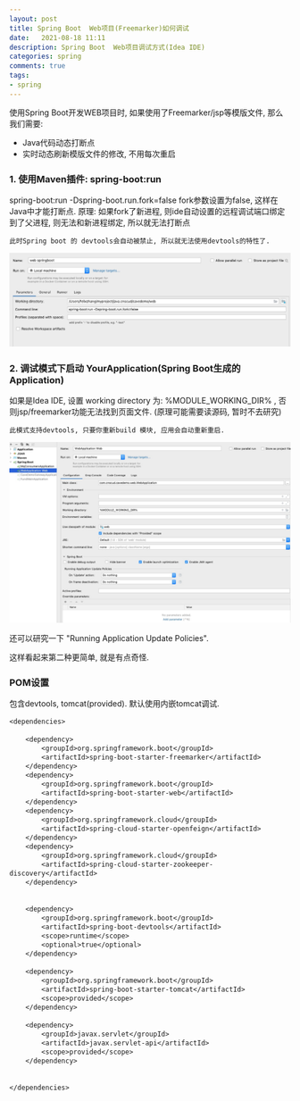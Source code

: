 ```yaml
---
layout: post
title: Spring Boot  Web项目(Freemarker)如何调试
date:   2021-08-18 11:11
description: Spring Boot  Web项目调试方式(Idea IDE)
categories: spring
comments: true
tags:
- spring
---
```


使用Spring Boot开发WEB项目时, 如果使用了Freemarker/jsp等模版文件, 那么我们需要:
* Java代码动态打断点
* 实时动态刷新模版文件的修改, 不用每次重启


### 1. 使用Maven插件: spring-boot:run
   spring-boot:run -Dspring-boot.run.fork=false
   fork参数设置为false, 这样在Java中才能打断点.
   原理: 如果fork了新进程, 则ide自动设置的远程调试端口绑定到了父进程, 则无法和新进程绑定, 所以就无法打断点

    此时Spring boot 的 devtools会自动被禁止, 所以就无法使用devtools的特性了.

![设置](/img/ideaide/maven-springboot-run.jpg )

### 2. 调试模式下启动 YourApplication(Spring Boot生成的Application)
   如果是Idea IDE, 设置 working directory 为: %MODULE_WORKING_DIR% , 否则jsp/freemarker功能无法找到页面文件.
   (原理可能需要读源码, 暂时不去研究)

    此模式支持devtools, 只要你重新build 模块, 应用会自动重新重启.

![设置](/img/ideaide/debug_springboot.jpg )

还可以研究一下 "Running Application Update Policies".


这样看起来第二种更简单, 就是有点奇怪.


### POM设置
包含devtools, tomcat(provided). 默认使用内嵌tomcat调试.

    <dependencies>

        <dependency>
            <groupId>org.springframework.boot</groupId>
            <artifactId>spring-boot-starter-freemarker</artifactId>
        </dependency>
        <dependency>
            <groupId>org.springframework.boot</groupId>
            <artifactId>spring-boot-starter-web</artifactId>
        </dependency>
        <dependency>
            <groupId>org.springframework.cloud</groupId>
            <artifactId>spring-cloud-starter-openfeign</artifactId>
        </dependency>
        <dependency>
            <groupId>org.springframework.cloud</groupId>
            <artifactId>spring-cloud-starter-zookeeper-discovery</artifactId>
        </dependency>


        <dependency>
            <groupId>org.springframework.boot</groupId>
            <artifactId>spring-boot-devtools</artifactId>
            <scope>runtime</scope>
            <optional>true</optional>
        </dependency>

        <dependency>
            <groupId>org.springframework.boot</groupId>
            <artifactId>spring-boot-starter-tomcat</artifactId>
            <scope>provided</scope>
        </dependency>

        <dependency>
            <groupId>javax.servlet</groupId>
            <artifactId>javax.servlet-api</artifactId>
            <scope>provided</scope>
        </dependency>


    </dependencies>
